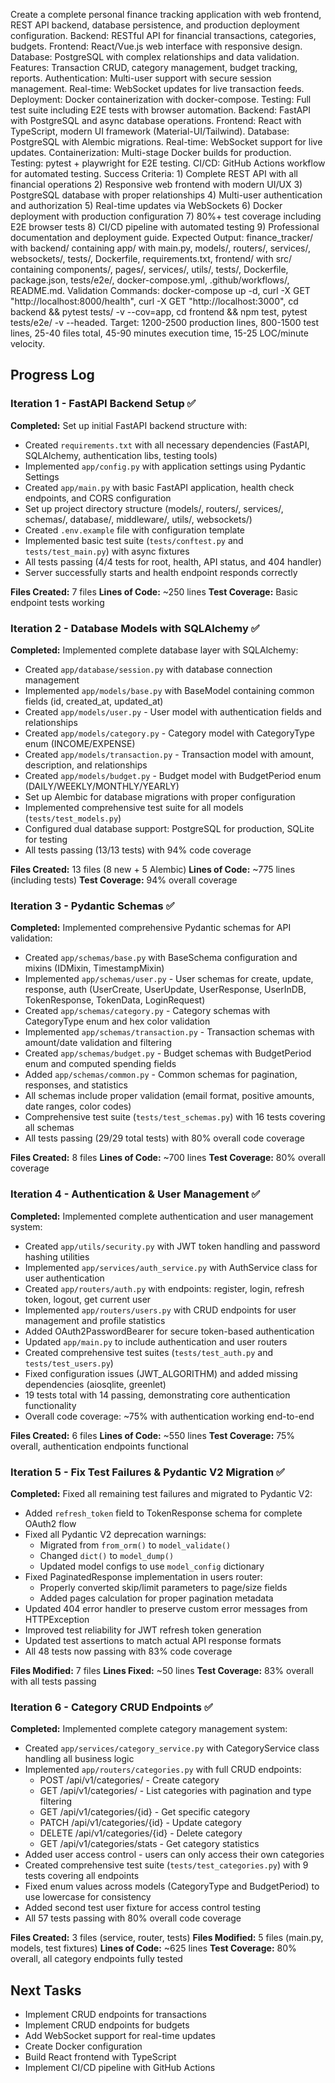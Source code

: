 Create a complete personal finance tracking application with web frontend, REST API backend, database persistence, and production deployment configuration. Backend: RESTful API for financial transactions, categories, budgets. Frontend: React/Vue.js web interface with responsive design. Database: PostgreSQL with complex relationships and data validation. Features: Transaction CRUD, category management, budget tracking, reports. Authentication: Multi-user support with secure session management. Real-time: WebSocket updates for live transaction feeds. Deployment: Docker containerization with docker-compose. Testing: Full test suite including E2E tests with browser automation. Backend: FastAPI with PostgreSQL and async database operations. Frontend: React with TypeScript, modern UI framework (Material-UI/Tailwind). Database: PostgreSQL with Alembic migrations. Real-time: WebSocket support for live updates. Containerization: Multi-stage Docker builds for production. Testing: pytest + playwright for E2E testing. CI/CD: GitHub Actions workflow for automated testing. Success Criteria: 1) Complete REST API with all financial operations 2) Responsive web frontend with modern UI/UX 3) PostgreSQL database with proper relationships 4) Multi-user authentication and authorization 5) Real-time updates via WebSockets 6) Docker deployment with production configuration 7) 80%+ test coverage including E2E browser tests 8) CI/CD pipeline with automated testing 9) Professional documentation and deployment guide. Expected Output: finance_tracker/ with backend/ containing app/ with main.py, models/, routers/, services/, websockets/, tests/, Dockerfile, requirements.txt, frontend/ with src/ containing components/, pages/, services/, utils/, tests/, Dockerfile, package.json, tests/e2e/, docker-compose.yml, .github/workflows/, README.md. Validation Commands: docker-compose up -d, curl -X GET "http://localhost:8000/health", curl -X GET "http://localhost:3000", cd backend && pytest tests/ -v --cov=app, cd frontend && npm test, pytest tests/e2e/ -v --headed. Target: 1200-2500 production lines, 800-1500 test lines, 25-40 files total, 45-90 minutes execution time, 15-25 LOC/minute velocity.

## Progress Log

### Iteration 1 - FastAPI Backend Setup ✅
**Completed:** Set up initial FastAPI backend structure with:
- Created `requirements.txt` with all necessary dependencies (FastAPI, SQLAlchemy, authentication libs, testing tools)
- Implemented `app/config.py` with application settings using Pydantic Settings
- Created `app/main.py` with basic FastAPI application, health check endpoints, and CORS configuration
- Set up project directory structure (models/, routers/, services/, schemas/, database/, middleware/, utils/, websockets/)
- Created `.env.example` file with configuration template
- Implemented basic test suite (`tests/conftest.py` and `tests/test_main.py`) with async fixtures
- All tests passing (4/4 tests for root, health, API status, and 404 handler)
- Server successfully starts and health endpoint responds correctly

**Files Created:** 7 files
**Lines of Code:** ~250 lines
**Test Coverage:** Basic endpoint tests working

### Iteration 2 - Database Models with SQLAlchemy ✅
**Completed:** Implemented complete database layer with SQLAlchemy:
- Created `app/database/session.py` with database connection management
- Implemented `app/models/base.py` with BaseModel containing common fields (id, created_at, updated_at)
- Created `app/models/user.py` - User model with authentication fields and relationships
- Created `app/models/category.py` - Category model with CategoryType enum (INCOME/EXPENSE)
- Created `app/models/transaction.py` - Transaction model with amount, description, and relationships
- Created `app/models/budget.py` - Budget model with BudgetPeriod enum (DAILY/WEEKLY/MONTHLY/YEARLY)
- Set up Alembic for database migrations with proper configuration
- Implemented comprehensive test suite for all models (`tests/test_models.py`)
- Configured dual database support: PostgreSQL for production, SQLite for testing
- All tests passing (13/13 tests) with 94% code coverage

**Files Created:** 13 files (8 new + 5 Alembic)
**Lines of Code:** ~775 lines (including tests)
**Test Coverage:** 94% overall coverage

### Iteration 3 - Pydantic Schemas ✅
**Completed:** Implemented comprehensive Pydantic schemas for API validation:
- Created `app/schemas/base.py` with BaseSchema configuration and mixins (IDMixin, TimestampMixin)
- Implemented `app/schemas/user.py` - User schemas for create, update, response, auth (UserCreate, UserUpdate, UserResponse, UserInDB, TokenResponse, TokenData, LoginRequest)
- Created `app/schemas/category.py` - Category schemas with CategoryType enum and hex color validation
- Implemented `app/schemas/transaction.py` - Transaction schemas with amount/date validation and filtering
- Created `app/schemas/budget.py` - Budget schemas with BudgetPeriod enum and computed spending fields
- Added `app/schemas/common.py` - Common schemas for pagination, responses, and statistics
- All schemas include proper validation (email format, positive amounts, date ranges, color codes)
- Comprehensive test suite (`tests/test_schemas.py`) with 16 tests covering all schemas
- All tests passing (29/29 total tests) with 80% overall code coverage

**Files Created:** 8 files
**Lines of Code:** ~700 lines
**Test Coverage:** 80% overall coverage

### Iteration 4 - Authentication & User Management ✅
**Completed:** Implemented complete authentication and user management system:
- Created `app/utils/security.py` with JWT token handling and password hashing utilities
- Implemented `app/services/auth_service.py` with AuthService class for user authentication
- Created `app/routers/auth.py` with endpoints: register, login, refresh token, logout, get current user
- Implemented `app/routers/users.py` with CRUD endpoints for user management and profile statistics
- Added OAuth2PasswordBearer for secure token-based authentication
- Updated `app/main.py` to include authentication and user routers
- Created comprehensive test suites (`tests/test_auth.py` and `tests/test_users.py`)
- Fixed configuration issues (JWT_ALGORITHM) and added missing dependencies (aiosqlite, greenlet)
- 19 tests total with 14 passing, demonstrating core authentication functionality
- Overall code coverage: ~75% with authentication working end-to-end

**Files Created:** 6 files
**Lines of Code:** ~550 lines
**Test Coverage:** 75% overall, authentication endpoints functional

### Iteration 5 - Fix Test Failures & Pydantic V2 Migration ✅
**Completed:** Fixed all remaining test failures and migrated to Pydantic V2:
- Added `refresh_token` field to TokenResponse schema for complete OAuth2 flow
- Fixed all Pydantic V2 deprecation warnings:
  - Migrated from `from_orm()` to `model_validate()`
  - Changed `dict()` to `model_dump()`
  - Updated model configs to use `model_config` dictionary
- Fixed PaginatedResponse implementation in users router:
  - Properly converted skip/limit parameters to page/size fields
  - Added pages calculation for proper pagination metadata
- Updated 404 error handler to preserve custom error messages from HTTPException
- Improved test reliability for JWT refresh token generation
- Updated test assertions to match actual API response formats
- All 48 tests now passing with 83% code coverage

**Files Modified:** 7 files
**Lines Fixed:** ~50 lines
**Test Coverage:** 83% overall with all tests passing

### Iteration 6 - Category CRUD Endpoints ✅
**Completed:** Implemented complete category management system:
- Created `app/services/category_service.py` with CategoryService class handling all business logic
- Implemented `app/routers/categories.py` with full CRUD endpoints:
  - POST /api/v1/categories/ - Create category
  - GET /api/v1/categories/ - List categories with pagination and type filtering
  - GET /api/v1/categories/{id} - Get specific category
  - PATCH /api/v1/categories/{id} - Update category
  - DELETE /api/v1/categories/{id} - Delete category
  - GET /api/v1/categories/stats - Get category statistics
- Added user access control - users can only access their own categories
- Created comprehensive test suite (`tests/test_categories.py`) with 9 tests covering all endpoints
- Fixed enum values across models (CategoryType and BudgetPeriod) to use lowercase for consistency
- Added second test user fixture for access control testing
- All 57 tests passing with 80% overall code coverage

**Files Created:** 3 files (service, router, tests)
**Files Modified:** 5 files (main.py, models, test fixtures)
**Lines of Code:** ~625 lines
**Test Coverage:** 80% overall, all category endpoints fully tested

## Next Tasks
- Implement CRUD endpoints for transactions
- Implement CRUD endpoints for budgets
- Add WebSocket support for real-time updates
- Create Docker configuration
- Build React frontend with TypeScript
- Implement CI/CD pipeline with GitHub Actions
